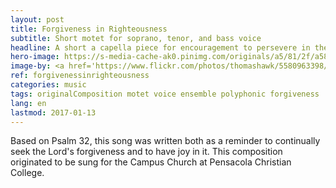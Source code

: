 ```yaml
---
layout: post
title: Forgiveness in Righteousness
subtitle: Short motet for soprano, tenor, and bass voice
headline: A short a capella piece for encouragement to persevere in the Lord and surmount sin
hero-image: https://s-media-cache-ak0.pinimg.com/originals/a5/81/2f/a5812f21cce534435c89b89253371f8d.jpg
image-by: <a href='https://www.flickr.com/photos/thomashawk/5580963398/in/photolist-9vaTYS-dUY3bQ-aQx4op-yRNaGs-kT3Rr7-kT3NxS-yRNf6Y-s46Z1y-wWPJmQ-kT2eHg-rPK5ff-kT24yD-kT2akD-kT1Cpv-qzQZBc-zweZAu-rwUJqZ-53uaUo-qvr5y-8FH3DA-ad9iNq-91S7Ey-8Qcmbr-5WdGS3-e5v2Jg-e5AFzQ-qCvH2G-8ej7Gj-JW2sQ-e5v474-7yuPBd-gQFUD-8Drmqh-fBHK7A-qxmhoG-9ErYFo-eD4YUL-7UfG4U-nRe8kq-f591H9-dYzqUZ-rmrmfV-c1C3rb-8dKerm-oV7tHR-a21HtQ-aYfzBZ-bbnZvk-dBjE43-iQh3Hd' target='_new'>Whose God</a> by <a href='https://www.flickr.com/photos/thomashawk/' target='_new' >Thomas Hawk</a> under <a href='https://creativecommons.org/licenses/by-nc/2.0/' target='_new'>Attribution-NonCommercial 2.0 Generic</a>
ref: forgivenessinrighteousness
categories: music
tags: originalComposition motet voice ensemble polyphonic forgiveness
lang: en
lastmod: 2017-01-13
---
```

Based on Psalm 32, this song was written both as a reminder to continually seek the Lord's forgiveness and to have joy in it. This composition originated to be sung for the Campus Church at Pensacola Christian College. 

